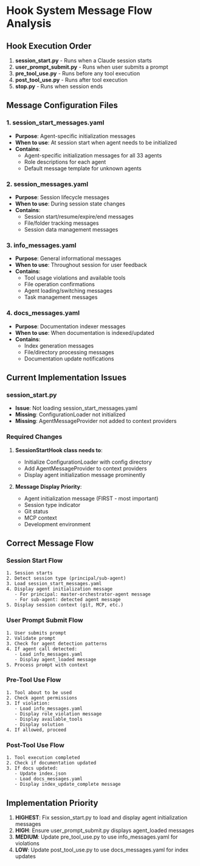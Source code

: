 # Hook System Message Flow Analysis

## Hook Execution Order

1. **session_start.py** - Runs when a Claude session starts
2. **user_prompt_submit.py** - Runs when user submits a prompt
3. **pre_tool_use.py** - Runs before any tool execution
4. **post_tool_use.py** - Runs after tool execution
5. **stop.py** - Runs when session ends

## Message Configuration Files

### 1. session_start_messages.yaml
- **Purpose**: Agent-specific initialization messages
- **When to use**: At session start when agent needs to be initialized
- **Contains**:
  - Agent-specific initialization messages for all 33 agents
  - Role descriptions for each agent
  - Default message template for unknown agents

### 2. session_messages.yaml
- **Purpose**: Session lifecycle messages
- **When to use**: During session state changes
- **Contains**:
  - Session start/resume/expire/end messages
  - File/folder tracking messages
  - Session data management messages

### 3. info_messages.yaml
- **Purpose**: General informational messages
- **When to use**: Throughout session for user feedback
- **Contains**:
  - Tool usage violations and available tools
  - File operation confirmations
  - Agent loading/switching messages
  - Task management messages

### 4. docs_messages.yaml
- **Purpose**: Documentation indexer messages
- **When to use**: When documentation is indexed/updated
- **Contains**:
  - Index generation messages
  - File/directory processing messages
  - Documentation update notifications

## Current Implementation Issues

### session_start.py
- **Issue**: Not loading session_start_messages.yaml
- **Missing**: ConfigurationLoader not initialized
- **Missing**: AgentMessageProvider not added to context providers

### Required Changes

1. **SessionStartHook class needs to**:
   - Initialize ConfigurationLoader with config directory
   - Add AgentMessageProvider to context providers
   - Display agent initialization message prominently

2. **Message Display Priority**:
   - Agent initialization message (FIRST - most important)
   - Session type indicator
   - Git status
   - MCP context
   - Development environment

## Correct Message Flow

### Session Start Flow
```
1. Session starts
2. Detect session type (principal/sub-agent)
3. Load session_start_messages.yaml
4. Display agent initialization message
   - For principal: master-orchestrator-agent message
   - For sub-agent: detected agent message
5. Display session context (git, MCP, etc.)
```

### User Prompt Submit Flow
```
1. User submits prompt
2. Validate prompt
3. Check for agent detection patterns
4. If agent call detected:
   - Load info_messages.yaml
   - Display agent_loaded message
5. Process prompt with context
```

### Pre-Tool Use Flow
```
1. Tool about to be used
2. Check agent permissions
3. If violation:
   - Load info_messages.yaml
   - Display role_violation message
   - Display available_tools
   - Display solution
4. If allowed, proceed
```

### Post-Tool Use Flow
```
1. Tool execution completed
2. Check if documentation updated
3. If docs updated:
   - Update index.json
   - Load docs_messages.yaml
   - Display index_update_complete message
```

## Implementation Priority

1. **HIGHEST**: Fix session_start.py to load and display agent initialization messages
2. **HIGH**: Ensure user_prompt_submit.py displays agent_loaded messages
3. **MEDIUM**: Update pre_tool_use.py to use info_messages.yaml for violations
4. **LOW**: Update post_tool_use.py to use docs_messages.yaml for index updates